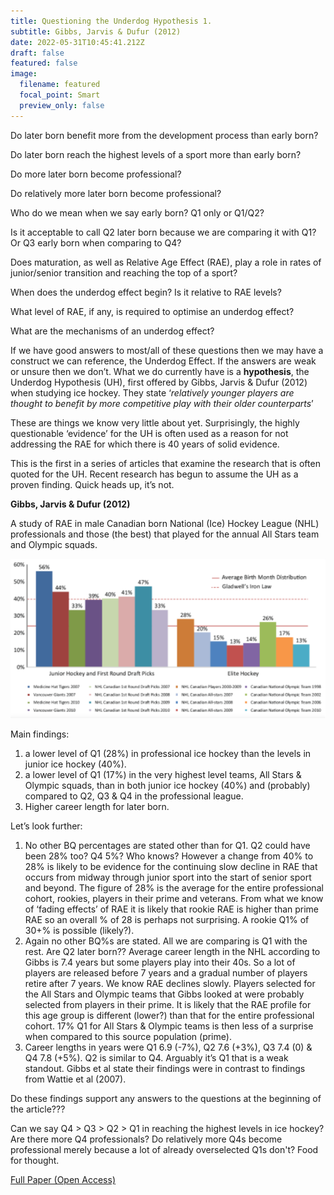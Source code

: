 ```yaml
---
title: Questioning the Underdog Hypothesis 1.
subtitle: Gibbs, Jarvis & Dufur (2012)
date: 2022-05-31T10:45:41.212Z
draft: false
featured: false
image:
  filename: featured
  focal_point: Smart
  preview_only: false
---
```

<meta name="twitter:card" content="summary_large_image" />
<meta name="twitter:site" content="@nothirdman" />
<meta name="twitter:title" content="Questioning the Underdog Hypothesis 1" />
<meta name="twitter:description" content="The first in a series of article questioning the Underdog Hypothesis starting with Gibbs et al 2012 investigation into ice hockey." />
<meta name="twitter:image" content="http://onemoresummer.co.uk/post/\*\*questioning-the-underdog-hypothesis-1/\*\*(https://onemoresummer.co.uk/post/\*\*questioning-the-underdog-hypothesis-1\*\*/x.png" />

Do later born benefit more from the development process than early born?

Do later born reach the highest levels of a sport more than early born?

Do more later born become professional?

Do relatively more later born become professional?

Who do we mean when we say early born? Q1 only or Q1/Q2?

Is it acceptable to call Q2 later born because we are comparing it with Q1? Or Q3 early born when comparing to Q4?

Does maturation, as well as Relative Age Effect (RAE), play a role in rates of junior/senior transition and reaching the top of a sport? 

When does the underdog effect begin? Is it relative to RAE levels?

What level of RAE, if any, is required to optimise an underdog effect?

What are the mechanisms of an underdog effect?

If we have good answers to most/all of these questions then we may have a construct we can reference, the Underdog Effect. If the answers are weak or unsure then we don’t. What we do currently have is a **hypothesis**, the Underdog Hypothesis (UH), first offered by Gibbs, Jarvis & Dufur (2012) when studying ice hockey. They state ‘*relatively younger players are thought to benefit by more competitive play with their older counterparts*’

These are things we know very little about yet. Surprisingly, the highly questionable ‘evidence’ for the UH is often used as a reason for not addressing the RAE for which there is 40 years of solid evidence.

This is the first in a series of articles that examine the research that is often quoted for the UH. Recent research has begun to assume the UH as a proven finding. Quick heads up, it’s not.

**Gibbs, Jarvis & Dufur (2012)**

A study of RAE in male Canadian born National (Ice) Hockey League (NHL) professionals and those (the best) that played for the annual All Stars team and Olympic squads.

![](gibbsfigure1.png)

Main findings:

1. a lower level of Q1 (28%) in professional ice hockey than the levels in junior ice hockey (40%).
2. a lower level of Q1 (17%) in the very highest level teams, All Stars & Olympic squads, than in both junior ice hockey (40%) and (probably) compared to Q2, Q3 & Q4 in the professional league.
3. Higher career length for later born.

Let’s look further:

1. No other BQ percentages are stated other than for Q1. Q2 could have been 28% too? Q4 5%? Who knows? However a change from 40% to 28% is likely to be evidence for the continuing slow decline in RAE that occurs from midway through junior sport into the start of senior sport and beyond. The figure of 28% is the average for the entire professional cohort, rookies, players in their prime and veterans. From what we know of ‘fading effects’ of RAE it is likely that rookie RAE is higher than prime RAE so an overall % of 28 is perhaps not surprising. A rookie Q1% of 30+% is possible (likely?).
2. Again no other BQ%s are stated. All we are comparing is Q1 with the rest. Are Q2 later born?? Average career length in the NHL according to Gibbs is 7.4 years but some players play into their 40s. So a lot of players are released before 7 years and a gradual number of players retire after 7 years. We know RAE declines slowly. Players selected for the All Stars and Olympic teams that Gibbs looked at were probably selected from players in their prime. It is likely that the RAE profile for this age group is different (lower?) than that for the entire professional cohort. 17% Q1 for All Stars & Olympic teams is then less of a surprise when compared to this source population (prime). 
3. Career lengths in years were Q1 6.9 (-7%), Q2 7.6 (+3%), Q3 7.4 (0) & Q4 7.8 (+5%). Q2 is similar to Q4. Arguably it’s Q1 that is a weak standout. Gibbs et al state their findings were in contrast to findings from Wattie et al (2007).

Do these findings support any answers to the questions at the beginning of the article???

Can we say Q4 > Q3 > Q2 > Q1 in reaching the highest levels in ice hockey? Are there more Q4 professionals? Do relatively more Q4s become professional merely because a lot of already overselected Q1s don't? Food for thought.

[Full Paper (Open Access)](https://www.researchgate.net/publication/257333561_The_Rise_of_the_Underdog_The_Relative_Age_Effect_Reversal_Among_Canadian-born_NHL_Hockey_Players_A_Reply_to_Nolan_and_Howell)